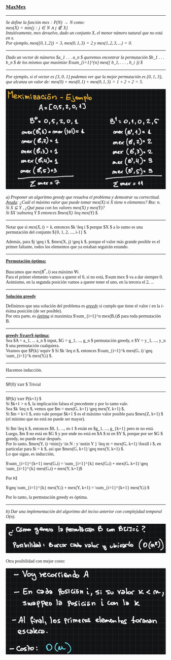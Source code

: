 <font face="LaTeX">

### <u>MaxMex</u>

---

*Se define la función $mex : P(N) → N$ como:\
$mex(X) = mı́n \{ j : j ∈ N ∧ j \notin X\}$*\
*Intuitivamente, mex devuelve, dado un conjunto X, el menor número natural que no está en x.\
Por ejemplo, $mex(\{ 0, 1, 2 \}) = 3$, $mex({0, 1, 3}) = 2$ y $mex({1, 2, 3, . . .}) = 0$.*

---

*Dado un vector de números $a_1 . . . a_n $ queremos encontrar la permutación $b_1 . . . b_n $ de los mismos
que maximize $\sum_{i=1}^{n} mex(\{ b_1, . . . , b_i \}) $*

---

*Por ejemplo, si el vector es {3, 0, 1} podemos ver que la mejor permutación es {0, 1, 3}, que alcanza un valor de: $mex({0}) + mex({0, 1}) + mex({0, 1, 3}) = 1 + 2 + 2 = 5 .$*

![ejemplo](./img/ejemplo_ejercicio18.png)

*a) Proponer un algoritmo greedy que resuelva el problema y demostrar su correctitud.\
<u>Ayuda</u>: ¿Cuál el máximo valor que puede tomar mex(X) si X tiene n elementos? Rta: n.\
Si X ⊆ Y , ¿Qué pasa con los valores mex(X) y mex(Y)?\
Si $X \subseteq Y $ entonces $mex(X) \leq mex(Y) $.*

---

Notar que si $mex(X, i)=k$, entonces $k \leq i $ porque $X $ a lo sumo es una permutación del conjunto $\{0, 1, 2, ..., i-1\} $.

Además, para $j \geq i $, $mex(X, j) \geq k $, porque el valor más grande posible es el primer faltante, todos los elementos que ya estaban seguirán estando.

---

**<u>Permutación óptima:</u>**

Buscamos que $mex(B^*, i)$ sea máximo $\forall i$.\
Para el primer elemento vamos a querer el 0, si no está, $\sum mex $ va a dar siempre 0.\
Asimismo, en la segunda posición vamos a querer tener el uno, en la tercera el 2, ...

---

<u>**Solución greedy** </u>

Definimos que una solución del problema es <u>*greedy*</u> si cumple que tiene el valor $i$ en la $i$-ésima posición (de ser posible).\
Por otra parte, es <u>*óptima*</u> si maximiza $\sum_{i=1}^n mex(B,i)$ para toda permutación B.

---

<u>**greedy $\rarr$ óptima:**</u>\
Sea $A = a_1, ... a_n $ input, $G = g_1, ..., g_n $ permutación greedy, e $Y = y_1, ..., y_n $ una permutación cualquiera.\
Veamos que $P(k) \equiv $ Si $k \leq n $, entonces $\sum_{i=1}^k mex(G, i) \geq \sum_{i=1}^k mex(Y,i) $.

---

Hacemos inducción.

---

$P(0) \rarr $ Trivial

---

$P(k) \rarr P(k+1) $\
Si $k+1 > n $, la implicación falsea el precedente y por lo tanto vale.\
Sea $k \leq n $, vemos que $m = mex(G, k+1) \geq mex(Y, k+1) $, \
Si $m = k+1 $, esto vale porque $k+1 $ es el máximo valor posible para $mex(Z, k+1) $ (el mínimo que no está no puede ser mayor).

Si $m \leq k $, entonces $0, 1, ..., m-1 $ están en $g_1, ..., g_{k+1} pero m no está.\
Luego, $m $ no está en $G $ y por ende no está en $A $ ni en $Y $, porque por ser $G $ greedy, no puede estar después.\
Por lo tanto, $mex(Y, i) =min\{y \in N : y \notin Y \} \leq m = mex(G, k+1) \forall i $, en particular para $i = k $, así que $mex(G, k+1) \geq mex(Y, k+1) $.\
Lo que sigue, es inducción, 

$\sum_{i=1}^{k+1} mex(G,i) = \sum_{i=1}^{k} mex(G,i) + mex(G, k+1) \geq \sum_{i=1}^{k} mex(G,i) + mex(Y, k+1)$

Por `HI`

$\geq \sum_{i=1}^{k} mex(Y,i) + mex(Y, k+1) = \sum_{i=1}^{k+1} mex(Y,i) $


Por lo tanto, la permutación greedy es óptima.

---

*b) Dar una implementación del algoritmo del inciso anterior con complejidad temporal O(n).*

![algoritmo_cuadratico](./img/algoritmo_ejercicio18.png)

Otra posibilidad con mejor costo:

![algoritmo_lineal](./img/algoritmo_lineal_ejercicio18.png)

</font>